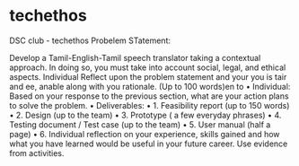 # techethos

DSC club - techethos
Probelem STatement:

Develop a Tamil-English-Tamil speech translator taking a contextual approach. In doing so, you must take into account social, legal, and ethical aspects. Individual Reflect upon the problem statement and your you is tair and ee, anable along with you rationale. (Up to 100 words)en to
• Individual: Based on your response to the previous section, what are your action plans to solve the problem.
• Deliverables:
• 1. Feasibility report (up to 150 words)
• 2. Design (up to the team)
• 3. Prototype ( a few everyday phrases)
• 4. Testing document / Test case (up to the team)
• 5. User manual (half a page)
• 6. Individual reflection on your experience, skills gained and how what you have learned would be useful in your future career. Use evidence from activities.
